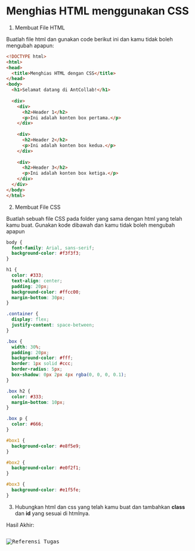 # Menghias HTML menggunakan CSS

1. Membuat File HTML

Buatlah file html dan gunakan code berikut ini dan kamu tidak boleh mengubah apapun:

```html
<!DOCTYPE html>
<html>
<head>
  <title>Menghias HTML dengan CSS</title>
</head>
<body>
  <h1>Selamat datang di AntCollab!</h1>
  
  <div>
    <div>
      <h2>Header 1</h2>
      <p>Ini adalah konten box pertama.</p>
    </div>
  
    <div>
      <h2>Header 2</h2>
      <p>Ini adalah konten box kedua.</p>
    </div>
  
    <div>
      <h2>Header 3</h2>
      <p>Ini adalah konten box ketiga.</p>
    </div>
  </div>
</body>
</html>

```

2. Membuat File CSS

Buatlah sebuah file CSS pada folder yang sama dengan html yang telah kamu buat. Gunakan kode dibawah dan kamu tidak boleh mengubah apapun

```css
body {
  font-family: Arial, sans-serif;
  background-color: #f3f3f3;
}

h1 {
  color: #333;
  text-align: center;
  padding: 20px;
  background-color: #ffcc00;
  margin-bottom: 30px;
}

.container {
  display: flex;
  justify-content: space-between;
}

.box {
  width: 30%;
  padding: 20px;
  background-color: #fff;
  border: 1px solid #ccc;
  border-radius: 5px;
  box-shadow: 0px 2px 4px rgba(0, 0, 0, 0.1);
}

.box h2 {
  color: #333;
  margin-bottom: 10px;
}

.box p {
  color: #666;
}

#box1 {
  background-color: #e8f5e9;
}

#box2 {
  background-color: #e0f2f1;
}

#box3 {
  background-color: #e1f5fe;
}

```

3. Hubungkan html dan css yang telah kamu buat dan tambahkan **class** dan **id** yang sesuai di htmlnya.

Hasil Akhir: 

<pre class="vditor-reset" placeholder="" contenteditable="true" spellcheck="false"><p data-block="0"><img src="https://irmastore.sgp1.digitaloceanspaces.com/1689517251142_png" alt="Referensi Tugas"/></p></pre>
